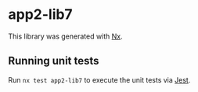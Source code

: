 # app2-lib7

This library was generated with [Nx](https://nx.dev).

## Running unit tests

Run `nx test app2-lib7` to execute the unit tests via [Jest](https://jestjs.io).
